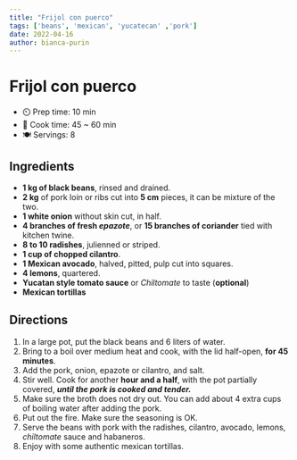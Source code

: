 ```yaml
---
title: "Frijol con puerco"
tags: ['beans', 'mexican', 'yucatecan' ,'pork']
date: 2022-04-16
author: bianca-purin
---
```


# Frijol con puerco

- ⏲️ Prep time: 10 min
- 🍳 Cook time: 45 ~ 60 min
- 🍽️ Servings: 8

## Ingredients

- **1 kg of black beans**, rinsed and drained.
- **2 kg** of pork loin or ribs cut into **5 cm** pieces, it can be mixture of the two.
- **1 white onion** without skin cut, in half.
- **4 branches of fresh _epazote_**, or **15 branches of coriander** tied with kitchen twine.
- **8 to 10 radishes**, julienned or striped.
- **1 cup of chopped cilantro**.
- **1 Mexican avocado**, halved, pitted, pulp cut into squares.
- **4 lemons**, quartered.
- **Yucatan style tomato sauce** or _Chiltomate_ to taste (**optional**)
- **Mexican tortillas**

## Directions

1. In a large pot, put the black beans and 6 liters of water.
2. Bring to a boil over medium heat and cook, with the lid half-open, **for 45 minutes**.
3. Add the pork, onion, epazote or cilantro, and salt.
4. Stir well. Cook for another **hour and a half**, with the pot partially covered, ***until the pork is cooked and tender.***
5. Make sure the broth does not dry out. You can add about 4 extra cups of boiling water after adding the pork.
6. Put out the fire. Make sure the seasoning is OK.
7. Serve the beans with pork with the radishes, cilantro, avocado, lemons, _chiltomate_ sauce and habaneros.
8. Enjoy with some authentic mexican tortillas.
